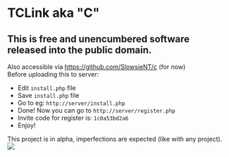 # TCLink aka "C"
## This is free and unencumbered software released into the public domain.
Also accessible via https://github.com/SlowsieNT/c (for now)<br>
Before uploading this to server:
- Edit `install.php` file
- Save `install.php` file
- Go to eg: `http://server/install.php`
- Done! Now you can go to `http://server/register.php`
- Invite code for register is: `1c0a53bd2a6`
- Enjoy!

This project is in alpha, imperfections are expected (like with any project).
![](https://github.com/SlowsieNT/c/blob/main/media/Screenshot_1.png)
